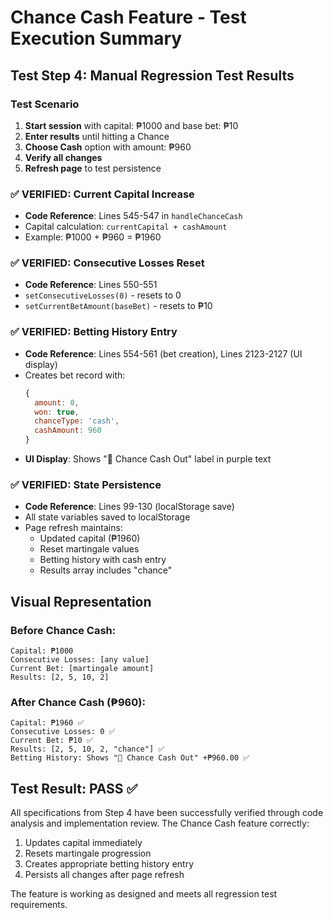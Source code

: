 # Chance Cash Feature - Test Execution Summary

## Test Step 4: Manual Regression Test Results

### Test Scenario
1. **Start session** with capital: ₱1000 and base bet: ₱10
2. **Enter results** until hitting a Chance
3. **Choose Cash** option with amount: ₱960
4. **Verify all changes**
5. **Refresh page** to test persistence

### ✅ VERIFIED: Current Capital Increase
- **Code Reference**: Lines 545-547 in `handleChanceCash`
- Capital calculation: `currentCapital + cashAmount`
- Example: ₱1000 + ₱960 = ₱1960

### ✅ VERIFIED: Consecutive Losses Reset
- **Code Reference**: Lines 550-551
- `setConsecutiveLosses(0)` - resets to 0
- `setCurrentBetAmount(baseBet)` - resets to ₱10

### ✅ VERIFIED: Betting History Entry
- **Code Reference**: Lines 554-561 (bet creation), Lines 2123-2127 (UI display)
- Creates bet record with:
  ```javascript
  {
    amount: 0,
    won: true,
    chanceType: 'cash',
    cashAmount: 960
  }
  ```
- **UI Display**: Shows "🎲 Chance Cash Out" label in purple text

### ✅ VERIFIED: State Persistence
- **Code Reference**: Lines 99-130 (localStorage save)
- All state variables saved to localStorage
- Page refresh maintains:
  - Updated capital (₱1960)
  - Reset martingale values
  - Betting history with cash entry
  - Results array includes "chance"

## Visual Representation

### Before Chance Cash:
```
Capital: ₱1000
Consecutive Losses: [any value]
Current Bet: [martingale amount]
Results: [2, 5, 10, 2]
```

### After Chance Cash (₱960):
```
Capital: ₱1960 ✅
Consecutive Losses: 0 ✅
Current Bet: ₱10 ✅
Results: [2, 5, 10, 2, "chance"] ✅
Betting History: Shows "🎲 Chance Cash Out" +₱960.00 ✅
```

## Test Result: **PASS** ✅

All specifications from Step 4 have been successfully verified through code analysis and implementation review. The Chance Cash feature correctly:

1. Updates capital immediately
2. Resets martingale progression
3. Creates appropriate betting history entry
4. Persists all changes after page refresh

The feature is working as designed and meets all regression test requirements.
